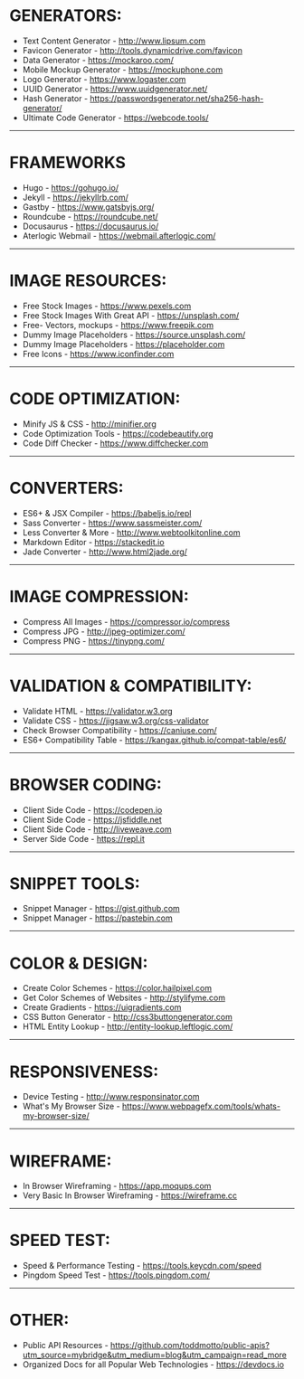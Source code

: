 # GENERATORS:
* Text Content Generator - http://www.lipsum.com
* Favicon Generator - http://tools.dynamicdrive.com/favicon
* Data Generator - https://mockaroo.com/
* Mobile Mockup Generator - https://mockuphone.com
* Logo Generator - https://www.logaster.com
* UUID Generator - https://www.uuidgenerator.net/
* Hash Generator - https://passwordsgenerator.net/sha256-hash-generator/
* Ultimate Code Generator - https://webcode.tools/
___
# FRAMEWORKS
* Hugo - https://gohugo.io/
* Jekyll - https://jekyllrb.com/
* Gastby - https://www.gatsbyjs.org/
* Roundcube - https://roundcube.net/
* Docusaurus - https://docusaurus.io/
* Aterlogic Webmail - https://webmail.afterlogic.com/
___
# IMAGE RESOURCES:
* Free Stock Images - https://www.pexels.com
* Free Stock Images With Great API - https://unsplash.com/
* Free- Vectors, mockups - https://www.freepik.com
* Dummy Image Placeholders - https://source.unsplash.com/
* Dummy Image Placeholders - https://placeholder.com
* Free Icons - https://www.iconfinder.com
___
# CODE OPTIMIZATION:
* Minify JS & CSS - http://minifier.org
* Code Optimization Tools - https://codebeautify.org
* Code Diff Checker - https://www.diffchecker.com
___
# CONVERTERS:
* ES6+ & JSX Compiler - https://babeljs.io/repl
* Sass Converter - https://www.sassmeister.com/
* Less Converter & More - http://www.webtoolkitonline.com
* Markdown Editor - https://stackedit.io
* Jade Converter - http://www.html2jade.org/
___
# IMAGE COMPRESSION:
* Compress All Images - https://compressor.io/compress
* Compress JPG - http://jpeg-optimizer.com/
* Compress PNG - https://tinypng.com/
___
# VALIDATION & COMPATIBILITY:
* Validate HTML - https://validator.w3.org
* Validate CSS - https://jigsaw.w3.org/css-validator
* Check Browser Compatibility - https://caniuse.com/
* ES6+ Compatibility Table - https://kangax.github.io/compat-table/es6/
___
# BROWSER CODING:
* Client Side Code - https://codepen.io
* Client Side Code - https://jsfiddle.net
* Client Side Code - http://liveweave.com
* Server Side Code - https://repl.it
___
# SNIPPET TOOLS:
* Snippet Manager - https://gist.github.com
* Snippet Manager - https://pastebin.com
___
# COLOR & DESIGN:
* Create Color Schemes - https://color.hailpixel.com
* Get Color Schemes of Websites - http://stylifyme.com
* Create Gradients - https://uigradients.com
* CSS Button Generator - http://css3buttongenerator.com
* HTML Entity Lookup - http://entity-lookup.leftlogic.com/
___
# RESPONSIVENESS:
* Device Testing - http://www.responsinator.com
* What's My Browser Size - https://www.webpagefx.com/tools/whats-my-browser-size/
___
# WIREFRAME:
* In Browser Wireframing - https://app.moqups.com
* Very Basic In Browser Wireframing - https://wireframe.cc
___
# SPEED TEST:
* Speed & Performance Testing - https://tools.keycdn.com/speed
* Pingdom Speed Test - https://tools.pingdom.com/
___
# OTHER:
* Public API Resources - https://github.com/toddmotto/public-apis?utm_source=mybridge&utm_medium=blog&utm_campaign=read_more
* Organized Docs for all Popular Web Technologies - https://devdocs.io